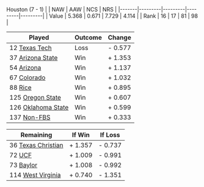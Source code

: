 Houston (7 - 1)
|       |   NAW   |   AAW   |   NCS   |   NRS   |
|-------|---------|---------|---------|---------|
| Value |   5.368 |   0.671 |   7.729 |   4.114 |
| Rank  |      16 |      17 |      81 |      98 |

| Played                    | Outcome    |  Change  |
|---------------------------|------------|----------|
|  12 [Texas Tech            ](TexasTech.md)| Loss       | -  0.577 |
|  37 [Arizona State         ](ArizonaState.md)| Win        | +  1.353 |
|  54 [Arizona               ](Arizona.md)| Win        | +  1.137 |
|  67 [Colorado              ](Colorado.md)| Win        | +  1.032 |
|  88 [Rice                  ](Rice.md)| Win        | +  0.895 |
| 125 [Oregon State          ](OregonState.md)| Win        | +  0.607 |
| 126 [Oklahoma State        ](OklahomaState.md)| Win        | +  0.599 |
| 137 [Non-FBS               ](NonFBS.md)| Win        | +  0.333 |

| Remaining                 |  If Win  |  If Loss |
|---------------------------|----------|----------|
|  36 [Texas Christian       ](TexasChristian.md)| +  1.357 | -  0.737 |
|  72 [UCF                   ](UCF.md)| +  1.009 | -  0.991 |
|  73 [Baylor                ](Baylor.md)| +  1.008 | -  0.992 |
| 114 [West Virginia         ](WestVirginia.md)| +  0.740 | -  1.351 |

